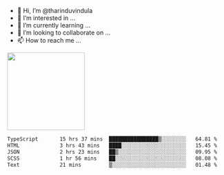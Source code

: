 - 👋 Hi, I’m @tharinduvindula
- 👀 I’m interested in ...
- 🌱 I’m currently learning ...
- 💞️ I’m looking to collaborate on ...
- 📫 How to reach me ...

<!---
tharinduvindula/tharinduvindula is a ✨ special ✨ repository because its `README.md` (this file) appears on your GitHub profile.
You can click the Preview link to take a look at your changes.
--->

<img height="180em" src="https://github-readme-stats.vercel.app/api?username=tharinduvindula&show_icons=true&hide_border=false&&count_private=true&include_all_commits=true" />


<!--START_SECTION:waka-->

```txt
TypeScript       15 hrs 37 mins  ████████████████▒░░░░░░░░   64.81 %
HTML             3 hrs 43 mins   ████░░░░░░░░░░░░░░░░░░░░░   15.45 %
JSON             2 hrs 23 mins   ██▒░░░░░░░░░░░░░░░░░░░░░░   09.95 %
SCSS             1 hr 56 mins    ██░░░░░░░░░░░░░░░░░░░░░░░   08.08 %
Text             21 mins         ▒░░░░░░░░░░░░░░░░░░░░░░░░   01.48 %
```

<!--END_SECTION:waka-->
